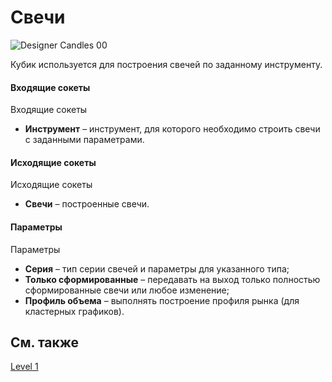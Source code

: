 # Свечи

![Designer Candles 00](~/images/Designer_Candles_00.png)

Кубик используется для построения свечей по заданному инструменту. 

#### Входящие сокеты

Входящие сокеты

- **Инструмент** – инструмент, для которого необходимо строить свечи с заданными параметрами.

#### Исходящие сокеты

Исходящие сокеты

- **Свечи** – построенные свечи.

#### Параметры

Параметры

- **Серия** – тип серии свечей и параметры для указанного типа;
- **Только сформированные** – передавать на выход только полностью сформированные свечи или любое изменение;
- **Профиль объема** – выполнять построение профиля рынка (для кластерных графиков).

## См. также

[Level 1](Designer_Level_1.md)
